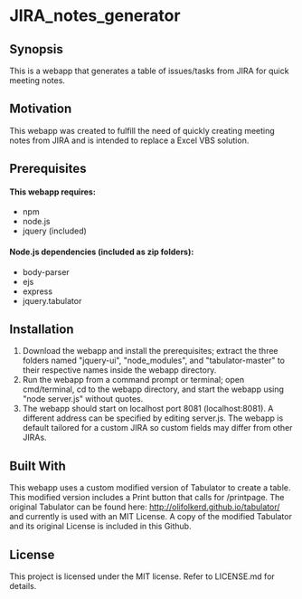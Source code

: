 # JIRA_notes_generator
## Synopsis
This is a webapp that generates a table of issues/tasks from JIRA for quick meeting notes.

## Motivation
This webapp was created to fulfill the need of quickly creating meeting notes from JIRA and is intended to replace a Excel VBS solution.

## Prerequisites
#### This webapp requires:
- npm
- node.js
- jquery (included)

#### Node.js dependencies (included as zip folders):
- body-parser
- ejs
- express
- jquery.tabulator

## Installation
1. Download the webapp and install the prerequisites; extract the three folders named "jquery-ui", "node_modules", and "tabulator-master" to their respective names inside the webapp directory.
2. Run the webapp from a command prompt or terminal; open cmd/terminal, cd  to the webapp directory, and start the webapp using "node server.js" without quotes.
3. The webapp should start on localhost port 8081 (localhost:8081). A different address can be specified by editing server.js. The webapp is default tailored for a custom JIRA so custom fields may differ from other JIRAs.

## Built With
This webapp uses a custom modified version of Tabulator to create a table. This modified version includes a Print button that calls for /printpage. The original Tabulator can be found here: http://olifolkerd.github.io/tabulator/ and currently is used with an MIT License. A copy of the modified Tabulator and its original License is included in this Github.

## License
This project is licensed under the MIT license. Refer to LICENSE.md for details.
